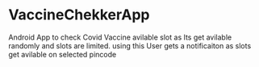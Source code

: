 # VaccineChekkerApp
Android App to check Covid Vaccine avilable slot as Its get avilable randomly and slots are limited.
using this User gets a notificaiton as slots get avilable on selected pincode
